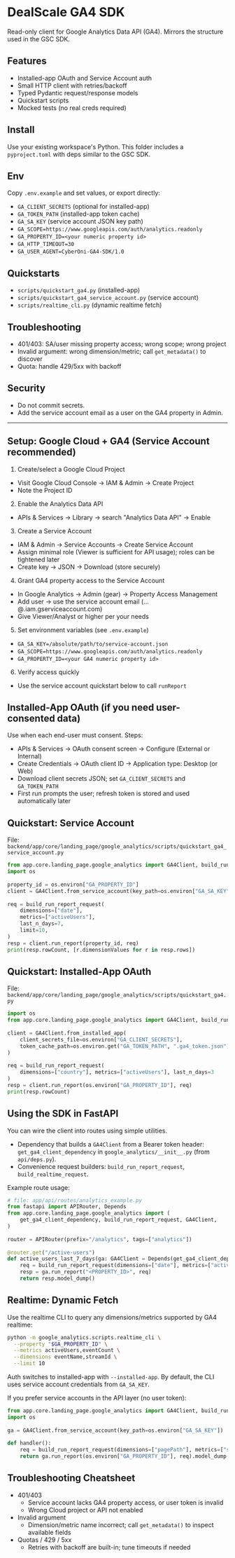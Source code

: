 # DealScale GA4 SDK

Read-only client for Google Analytics Data API (GA4). Mirrors the structure used in the GSC SDK.

## Features
- Installed-app OAuth and Service Account auth
- Small HTTP client with retries/backoff
- Typed Pydantic request/response models
- Quickstart scripts
- Mocked tests (no real creds required)

## Install
Use your existing workspace's Python. This folder includes a `pyproject.toml` with deps similar to the GSC SDK.

## Env
Copy `.env.example` and set values, or export directly:
- `GA_CLIENT_SECRETS` (optional for installed-app)
- `GA_TOKEN_PATH` (installed-app token cache)
- `GA_SA_KEY` (service account JSON key path)
- `GA_SCOPE=https://www.googleapis.com/auth/analytics.readonly`
- `GA_PROPERTY_ID=<your numeric property id>`
- `GA_HTTP_TIMEOUT=30`
- `GA_USER_AGENT=CyberOni-GA4-SDK/1.0`

## Quickstarts
- `scripts/quickstart_ga4.py` (installed-app)
- `scripts/quickstart_ga4_service_account.py` (service account)
 - `scripts/realtime_cli.py` (dynamic realtime fetch)

## Troubleshooting
- 401/403: SA/user missing property access; wrong scope; wrong project
- Invalid argument: wrong dimension/metric; call `get_metadata()` to discover
- Quota: handle 429/5xx with backoff

## Security
- Do not commit secrets.
- Add the service account email as a user on the GA4 property in Admin.

---
 
## Setup: Google Cloud + GA4 (Service Account recommended)
 
1) Create/select a Google Cloud Project
- Visit Google Cloud Console → IAM & Admin → Create Project
- Note the Project ID
 
2) Enable the Analytics Data API
- APIs & Services → Library → search "Analytics Data API" → Enable
 
3) Create a Service Account
- IAM & Admin → Service Accounts → Create Service Account
- Assign minimal role (Viewer is sufficient for API usage); roles can be tightened later
- Create key → JSON → Download (store securely)
 
4) Grant GA4 property access to the Service Account
- In Google Analytics → Admin (gear) → Property Access Management
- Add user → use the service account email (…@<project>.iam.gserviceaccount.com)
- Give Viewer/Analyst or higher per your needs
 
5) Set environment variables (see `.env.example`)
- `GA_SA_KEY=/absolute/path/to/service-account.json`
- `GA_SCOPE=https://www.googleapis.com/auth/analytics.readonly`
- `GA_PROPERTY_ID=<your GA4 numeric property id>`
 
6) Verify access quickly
- Use the service account quickstart below to call `runReport`
 
 
## Installed-App OAuth (if you need user-consented data)
Use when each end-user must consent. Steps:
- APIs & Services → OAuth consent screen → Configure (External or Internal)
- Create Credentials → OAuth client ID → Application type: Desktop (or Web)
- Download client secrets JSON; set `GA_CLIENT_SECRETS` and `GA_TOKEN_PATH`
- First run prompts the user; refresh token is stored and used automatically later
 
 
## Quickstart: Service Account
File: `backend/app/core/landing_page/google_analytics/scripts/quickstart_ga4_service_account.py`
 
```python
from app.core.landing_page.google_analytics import GA4Client, build_run_report_request
import os
 
property_id = os.environ["GA_PROPERTY_ID"]
client = GA4Client.from_service_account(key_path=os.environ["GA_SA_KEY"])  # uses readonly scope by default
 
req = build_run_report_request(
    dimensions=["date"],
    metrics=["activeUsers"],
    last_n_days=7,
    limit=10,
)
resp = client.run_report(property_id, req)
print(resp.rowCount, [r.dimensionValues for r in resp.rows])
```
 
 
## Quickstart: Installed-App OAuth
File: `backend/app/core/landing_page/google_analytics/scripts/quickstart_ga4.py`
 
```python
import os
from app.core.landing_page.google_analytics import GA4Client, build_run_report_request
 
client = GA4Client.from_installed_app(
    client_secrets_file=os.environ["GA_CLIENT_SECRETS"],
    token_cache_path=os.environ.get("GA_TOKEN_PATH", ".ga4_token.json"),
)
 
req = build_run_report_request(
    dimensions=["country"], metrics=["activeUsers"], last_n_days=3
)
resp = client.run_report(os.environ["GA_PROPERTY_ID"], req)
print(resp.rowCount)
```
 
 
## Using the SDK in FastAPI
 
You can wire the client into routes using simple utilities.
 
- Dependency that builds a `GA4Client` from a Bearer token header: `get_ga4_client_dependency` in `google_analytics/__init__.py` (from `api/deps.py`).
- Convenience request builders: `build_run_report_request`, `build_realtime_request`.
 
Example route usage:
 
```python
# file: app/api/routes/analytics_example.py
from fastapi import APIRouter, Depends
from app.core.landing_page.google_analytics import (
    get_ga4_client_dependency, build_run_report_request, GA4Client,
)
 
router = APIRouter(prefix="/analytics", tags=["analytics"])
 
@router.get("/active-users")
def active_users_last_7_days(ga: GA4Client = Depends(get_ga4_client_dependency)):
    req = build_run_report_request(dimensions=["date"], metrics=["activeUsers"], last_n_days=7)
    resp = ga.run_report("<PROPERTY_ID>", req)
    return resp.model_dump()
```

## Realtime: Dynamic Fetch

Use the realtime CLI to query any dimensions/metrics supported by GA4 realtime:

```bash
python -m google_analytics.scripts.realtime_cli \
  --property "$GA_PROPERTY_ID" \
  --metrics activeUsers,eventCount \
  --dimensions eventName,streamId \
  --limit 10
```

Auth switches to installed-app with `--installed-app`. By default, the CLI uses service account credentials from `GA_SA_KEY`.
 
If you prefer service accounts in the API layer (no user token):
 
```python
from app.core.landing_page.google_analytics import GA4Client, build_run_report_request
import os
 
ga = GA4Client.from_service_account(key_path=os.environ["GA_SA_KEY"])  # initialize once at startup
 
def handler():
    req = build_run_report_request(dimensions=["pagePath"], metrics=["screenPageViews"], last_n_days=1)
    return ga.run_report(os.environ["GA_PROPERTY_ID"], req).model_dump()
```
 
 
## Troubleshooting Cheatsheet
- 401/403
  - Service account lacks GA4 property access, or user token is invalid
  - Wrong Cloud project or API not enabled
- Invalid argument
  - Dimension/metric name incorrect; call `get_metadata()` to inspect available fields
- Quotas / 429 / 5xx
  - Retries with backoff are built-in; tune timeouts if needed
